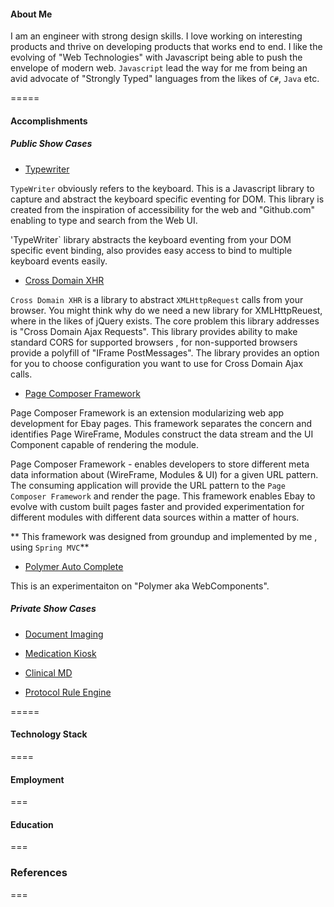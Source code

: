
#### About Me
 I am an engineer with strong design skills.  I love working on interesting products and thrive on developing products that works end to end.  I like the evolving of "Web Technologies" with Javascript being able to push the envelope of modern web.  ```Javascript``` lead the way for me from being an avid advocate of "Strongly Typed" languages from the likes of `C#`, `Java` etc. 

=====

#### Accomplishments

##### Public Show Cases

* [Typewriter](https://github.com/RameshRM/typewriter)  

`TypeWriter` obviously refers to the keyboard.  This is a Javascript library to capture and abstract the keyboard specific eventing for DOM. This library is created from the inspiration of accessibility for the web and "Github.com" enabling to type and search from the Web UI.  

'TypeWriter` library abstracts the keyboard eventing from your DOM specific event binding, also provides easy access to bind to multiple keyboard events easily.

* [Cross Domain XHR](https://github.com/ebay/crossdomain-xhr)

`Cross Domain XHR` is a library to abstract `XMLHttpRequest` calls from your browser.  You might think why do we need a new library for XMLHttpReuest, where in the likes of jQuery exists.  The core problem this library addresses is "Cross Domain Ajax Requests".  This library provides ability to make standard CORS for supported browsers , for non-supported browsers provide a polyfill of "IFrame PostMessages". The library provides an option for you to choose configuration you want to use for Cross Domain Ajax calls.

* [Page Composer Framework](http://www.ebay.co.uk/vrt/fashion) 

Page Composer Framework is an extension modularizing web app development for Ebay pages.  This framework separates the concern and identifies Page WireFrame, Modules construct the data stream and the UI Component capable of rendering the module.  

Page Composer Framework - enables developers to store different meta data information about (WireFrame, Modules & UI) for a given URL pattern.  The consuming application will provide the URL pattern to the `Page Composer Framework` and render the page. This framework enables Ebay to evolve with custom built pages faster and provided experimentation for different modules with different data sources within a matter of hours.

** This framework was designed from groundup and implemented by me , using `Spring MVC`**


* [Polymer Auto Complete](https://github.com/RameshRM/polymer-autocomplete)

This is an experimentaiton on "Polymer aka WebComponents". 


##### Private Show Cases

* [Document Imaging](#)



* [Medication Kiosk](#)

* [Clinical MD](https://secure1.spinmd.org/m)

* [Protocol Rule Engine](#)


 
=====

#### Technology Stack
====

#### Employment

===


#### Education

===

### References

===




